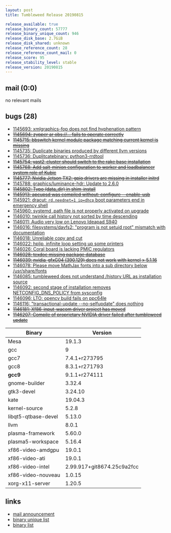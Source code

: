 ```yaml
---
layout: post
title: Tumbleweed Release 20190815

release_available: true
release_binary_count: 57777
release_binary_unique_count: 946
release_disk_base: 2.7GiB
release_disk_shared: unknown
release_reference_count: 28
release_reference_count_mail: 0
release_score: 95
release_stability_level: stable
release_version: 20190815
---
```


## mail (0:0)

no relevant mails

## bugs (28)

<!--more-->

- [1145693: xmlgraphics-fop does not find hyphenation pattern](https://bugzilla.opensuse.org/show_bug.cgi?id=1145693)
- ~~[1145694: zypper ar obs://... fails to operate correctly](https://bugzilla.opensuse.org/show_bug.cgi?id=1145694)~~
- ~~[1145715: bbswitch kernel module package matching current kernel is missing](https://bugzilla.opensuse.org/show_bug.cgi?id=1145715)~~
- [1145735: Duplicate binaries produced by different llvm versions](https://bugzilla.opensuse.org/show_bug.cgi?id=1145735)
- [1145736: Duplitcatebinary: python3-rrdtool](https://bugzilla.opensuse.org/show_bug.cgi?id=1145736)
- ~~[1145754: yast2-cluster should switch to the rake base installation](https://bugzilla.opensuse.org/show_bug.cgi?id=1145754)~~
- ~~[1145768: Add salt-minion configuration to worker and loadbalancer system role of Kubic](https://bugzilla.opensuse.org/show_bug.cgi?id=1145768)~~
- ~~[1145777: Nvidia Jetson TX2: gpio drivers are missing in installer initrd](https://bugzilla.opensuse.org/show_bug.cgi?id=1145777)~~
- [1145788: graphics/luminance-hdr: Update to 2.6.0](https://bugzilla.opensuse.org/show_bug.cgi?id=1145788)
- ~~[1145802: Typo (data_dir) in shim-install](https://bugzilla.opensuse.org/show_bug.cgi?id=1145802)~~
- ~~[1145913: apcupsd was compiled without: configure --enable-usb](https://bugzilla.opensuse.org/show_bug.cgi?id=1145913)~~
- [1145921: dracut: `rd.neednet=1 ip=dhcp` boot parameters end in emergency shell](https://bugzilla.opensuse.org/show_bug.cgi?id=1145921)
- [1145960: systemd .path file is not properly activated on upgrade](https://bugzilla.opensuse.org/show_bug.cgi?id=1145960)
- [1146010: twinkle call history not sorted by time descending](https://bugzilla.opensuse.org/show_bug.cgi?id=1146010)
- [1146011: Audio very low on Lenovo Ideapad S940](https://bugzilla.opensuse.org/show_bug.cgi?id=1146011)
- [1146016: filesystems/davfs2: "program is not setuid root" mismatch with documentation](https://bugzilla.opensuse.org/show_bug.cgi?id=1146016)
- [1146018: Unreliable copy and cut](https://bugzilla.opensuse.org/show_bug.cgi?id=1146018)
- [1146022: hplip, infinite loop setting up some printers](https://bugzilla.opensuse.org/show_bug.cgi?id=1146022)
- [1146026: Coral board is lacking PMIC regulators](https://bugzilla.opensuse.org/show_bug.cgi?id=1146026)
- ~~[1146028: texdoc missing package database](https://bugzilla.opensuse.org/show_bug.cgi?id=1146028)~~
- ~~[1146039: nvidia-gfxG04 (390.129) does not work with kernel > 5.1.16](https://bugzilla.opensuse.org/show_bug.cgi?id=1146039)~~
- [1146078: Please move MathJax fonts into a sub directory below /usr/share/fonts](https://bugzilla.opensuse.org/show_bug.cgi?id=1146078)
- [1146085: tumbleweed does not understand /history URL as installation source](https://bugzilla.opensuse.org/show_bug.cgi?id=1146085)
- [1146092: second stage of installation removes NETCONFIG_DNS_POLICY from sysconfig](https://bugzilla.opensuse.org/show_bug.cgi?id=1146092)
- [1146096: LTO: opencv build fails on ppc64le](https://bugzilla.opensuse.org/show_bug.cgi?id=1146096)
- [1146116: "transactional-update --no-selfupdate" does nothing](https://bugzilla.opensuse.org/show_bug.cgi?id=1146116)
- ~~[1146181: Xf86-input-wacom driver project has moved](https://bugzilla.opensuse.org/show_bug.cgi?id=1146181)~~
- ~~[1146207: Compile of proprietary NVIDIA driver failed after tumbleweed update](https://bugzilla.opensuse.org/show_bug.cgi?id=1146207)~~

Binary | Version
--- | ---
Mesa | 19.1.3
gcc | 9
gcc7 | 7.4.1+r273795
gcc8 | 8.3.1+r271793
**gcc9** | 9.1.1+r274111
gnome-builder | 3.32.4
gtk3-devel | 3.24.10
kate | 19.04.3
kernel-source | 5.2.8
libqt5-qtbase-devel | 5.13.0
llvm | 8.0.1
plasma-framework | 5.60.0
plasma5-workspace | 5.16.4
xf86-video-amdgpu | 19.0.1
xf86-video-ati | 19.0.1
xf86-video-intel | 2.99.917+git8674.25c9a2fcc
xf86-video-nouveau | 1.0.15
xorg-x11-server | 1.20.5

## links

- [mail announcement](https://lists.opensuse.org/opensuse-factory/2019-08/msg00152.html)
- [binary unique list](http://download.opensuse.org/history/20190815/rpm.unique.list)
- [binary list](http://download.opensuse.org/history/20190815/rpm.list)

